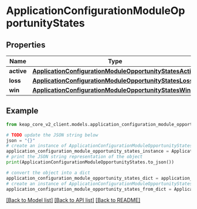 # ApplicationConfigurationModuleOpportunityStates


## Properties

Name | Type | Description | Notes
------------ | ------------- | ------------- | -------------
**active** | [**ApplicationConfigurationModuleOpportunityStatesActive**](ApplicationConfigurationModuleOpportunityStatesActive.md) |  | [optional] 
**loss** | [**ApplicationConfigurationModuleOpportunityStatesLoss**](ApplicationConfigurationModuleOpportunityStatesLoss.md) |  | [optional] 
**win** | [**ApplicationConfigurationModuleOpportunityStatesWin**](ApplicationConfigurationModuleOpportunityStatesWin.md) |  | [optional] 

## Example

```python
from keap_core_v2_client.models.application_configuration_module_opportunity_states import ApplicationConfigurationModuleOpportunityStates

# TODO update the JSON string below
json = "{}"
# create an instance of ApplicationConfigurationModuleOpportunityStates from a JSON string
application_configuration_module_opportunity_states_instance = ApplicationConfigurationModuleOpportunityStates.from_json(json)
# print the JSON string representation of the object
print(ApplicationConfigurationModuleOpportunityStates.to_json())

# convert the object into a dict
application_configuration_module_opportunity_states_dict = application_configuration_module_opportunity_states_instance.to_dict()
# create an instance of ApplicationConfigurationModuleOpportunityStates from a dict
application_configuration_module_opportunity_states_from_dict = ApplicationConfigurationModuleOpportunityStates.from_dict(application_configuration_module_opportunity_states_dict)
```
[[Back to Model list]](../README.md#documentation-for-models) [[Back to API list]](../README.md#documentation-for-api-endpoints) [[Back to README]](../README.md)



